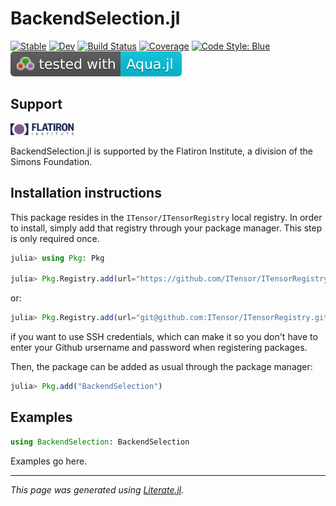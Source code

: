 # BackendSelection.jl

[![Stable](https://img.shields.io/badge/docs-stable-blue.svg)](https://ITensor.github.io/BackendSelection.jl/stable/)
[![Dev](https://img.shields.io/badge/docs-dev-blue.svg)](https://ITensor.github.io/BackendSelection.jl/dev/)
[![Build Status](https://github.com/ITensor/BackendSelection.jl/actions/workflows/Tests.yml/badge.svg?branch=main)](https://github.com/ITensor/BackendSelection.jl/actions/workflows/Tests.yml?query=branch%3Amain)
[![Coverage](https://codecov.io/gh/ITensor/BackendSelection.jl/branch/main/graph/badge.svg)](https://codecov.io/gh/ITensor/BackendSelection.jl)
[![Code Style: Blue](https://img.shields.io/badge/code%20style-blue-4495d1.svg)](https://github.com/invenia/BlueStyle)
[![Aqua](https://raw.githubusercontent.com/JuliaTesting/Aqua.jl/master/badge.svg)](https://github.com/JuliaTesting/Aqua.jl)

## Support

<img src="docs/src/assets/CCQ.png" width="20%" alt="Flatiron Center for Computational Quantum Physics logo.">

BackendSelection.jl is supported by the Flatiron Institute, a division of the Simons Foundation.

## Installation instructions

This package resides in the `ITensor/ITensorRegistry` local registry.
In order to install, simply add that registry through your package manager.
This step is only required once.
```julia
julia> using Pkg: Pkg

julia> Pkg.Registry.add(url="https://github.com/ITensor/ITensorRegistry")
```
or:
```julia
julia> Pkg.Registry.add(url="git@github.com:ITensor/ITensorRegistry.git")
```
if you want to use SSH credentials, which can make it so you don't have to enter your Github ursername and password when registering packages.

Then, the package can be added as usual through the package manager:

```julia
julia> Pkg.add("BackendSelection")
```

## Examples

````julia
using BackendSelection: BackendSelection
````

Examples go here.

---

*This page was generated using [Literate.jl](https://github.com/fredrikekre/Literate.jl).*

